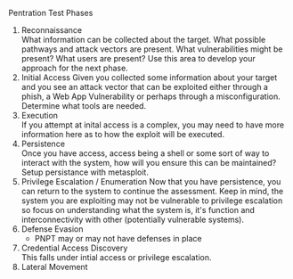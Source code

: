 Pentration Test Phases

1. Reconnaissance	
What information can be collected about the target. What possible pathways and attack vectors are present. What vulnerabilities might be present? What users are present? Use this area to develop your approach for the next phase. 
2. Initial Access
Given you collected some information about your target and you see an attack vector that can be exploited either through a phish, a Web App Vulnerability or perhaps through a misconfiguration. Determine what tools are needed. 
3. Execution	
If you attempt at inital access is a complex, you may need to have more information here as to how the exploit will be executed. 
4. Persistence	
Once you have access, access being a shell or some sort of way to interact with the system, how will you ensure this can be maintained? Setup persistance with metasploit. 
5. Privilege Escalation / Enumeration
Now that you have persistence, you can return to the system to continue the assessment. Keep in mind, the system you are exploiting may not be vulnerable to privilege escalation so focus on understanding what the system is, it's function and interconnectivity with other (potentially vulnerable systems).
6. Defense Evasion
   - PNPT may or may not have defenses in place
8. Credential Access Discovery	
This falls under intial access or privilege escalation. 
9. Lateral Movement

